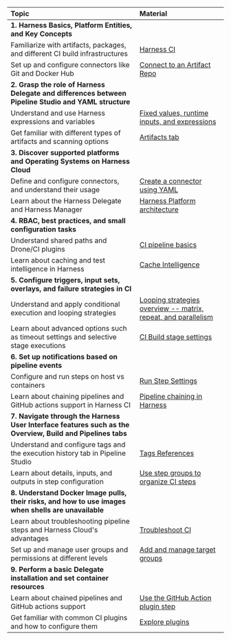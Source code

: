 

|Topic|Material |
| :- | :- |
|**1. Harness Basics, Platform Entities, and Key Concepts**||
|Familiarize with artifacts, packages, and different CI build infrastructures|[Harness CI](/tutorials/ci-pipelines/fastest-ci)|
|Set up and configure connectors like Git and Docker Hub|[Connect to an Artifact Repo](/docs/get-started/key-concepts)|
|**2. Grasp the role of Harness Delegate and differences between Pipeline Studio and YAML structure**||
|Understand and use Harness expressions and variables|[Fixed values, runtime inputs, and expressions](/docs/platform/references/runtime-inputs/)|
|Get familiar with different types of artifacts and scanning options | [Artifacts tab](/tutorials/ci-pipelines/publish/artifacts-tab/)
|**3. Discover supported platforms and Operating Systems on Harness Cloud**||
|Define and configure connectors, and understand their usage|[Create a connector using YAML](/docs/platform/Connectors/create-a-connector-using-yaml)|
|Learn about the Harness Delegate and Harness Manager|[Harness Platform architecture](/docs/get-started/harness-platform-architecture/)|
|**4. RBAC, best practices, and small configuration tasks**||
|Understand shared paths and Drone/CI plugins |[CI pipeline basics](/docs/continuous-integration/get-started/key-concepts)|
|Learn about caching and test intelligence in Harness|[Cache Intelligence](/docs/continuous-integration/use-ci/caching-ci-data/cache-intelligence/)|
|**5. Configure triggers, input sets, overlays, and failure strategies in CI**||
|Understand and apply conditional execution and looping strategies|[Looping strategies overview -- matrix, repeat, and parallelism](/docs/platform/pipelines/looping-strategies-matrix-repeat-and-parallelism/)|
|Learn about advanced options such as timeout settings and selective stage executions|[CI Build stage settings](/docs/continuous-integration/use-ci/set-up-build-infrastructure/ci-stage-settings/)|
|**6. Set up notifications based on pipeline events**||
|Configure and run steps on host vs containers|[Run Step Settings](/docs/continuous-integration/use-ci/run-ci-scripts/run-step-settings/#set-container-resources)|
|Learn about chaining pipelines and GitHub actions support in Harness CI|[Pipeline chaining in Harness](/docs/platform/pipelines/pipeline-chaining/)|
|**7. Navigate through the Harness User Interface features such as the Overview, Build and Pipelines tabs**||
|Understand and configure tags and the execution history tab in Pipeline Studio|[Tags References](/docs/platform/references/tags-reference/)|
|Learn about details, inputs, and outputs in step configuration|[Use step groups to organize CI steps](/docs/continuous-integration/use-ci/optimize-and-more/group-ci-steps-using-step-groups/)|
|**8. Understand Docker Image pulls, their risks, and how to use images when shells are unavailable**||
|Learn about troubleshooting pipeline steps and Harness Cloud's advantages|[Troubleshoot CI](/docs/continuous-integration/troubleshoot-ci/troubleshooting-ci)|
|Set up and manage user groups and permissions at different levels|[Add and manage target groups](/docs/feature-flags/ff-target-management/add-target-groups/)|
|**9. Perform a basic Delegate installation and set container resources**||
|Learn about chained pipelines and GitHub actions support|[Use the GitHub Action plugin step](/docs/continuous-integration/use-ci/use-drone-plugins/ci-github-action-step/)|
|Get familiar with common CI plugins and how to configure them|[Explore plugins](/docs/continuous-integration/use-ci/use-drone-plugins/explore-ci-plugins/)|

